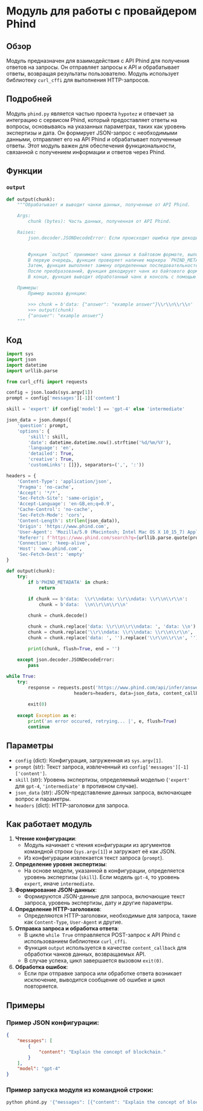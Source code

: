 # Модуль для работы с провайдером Phind

## Обзор

Модуль предназначен для взаимодействия с API Phind для получения ответов на запросы. Он отправляет запросы к API и обрабатывает ответы, возвращая результаты пользователю.
Модуль использует библиотеку `curl_cffi` для выполнения HTTP-запросов.

## Подробней

Модуль `phind.py` является частью проекта `hypotez` и отвечает за интеграцию с сервисом Phind, который предоставляет ответы на вопросы, основываясь на указанных параметрах, таких как уровень экспертизы и дата.
Он формирует JSON-запрос с необходимыми данными, отправляет его на API Phind и обрабатывает полученные ответы.
Этот модуль важен для обеспечения функциональности, связанной с получением информации и ответов через Phind.

## Функции

### `output`

```python
def output(chunk):
    """Обрабатывает и выводит чанки данных, полученные от API Phind.

    Args:
        chunk (bytes): Часть данных, полученная от API Phind.

    Raises:
        json.decoder.JSONDecodeError: Если происходит ошибка при декодировании JSON.

    
        Функция `output` принимает чанк данных в байтовом формате, выполняет ряд преобразований для очистки и форматирования данных, и выводит результат в консоль.
        В первую очередь, функция проверяет наличие маркера `PHIND_METADATA` в чанке и прерывает выполнение, если маркер обнаружен.
        Затем, функция выполняет замену определенных последовательностей символов для корректного отображения данных.
        После преобразований, функция декодирует чанк из байтового формата в строку и заменяет специфические последовательности символов, такие как 'data: ' и '\\r\\n\\r\\n', чтобы привести данные к нужному виду.
        В конце, функция выводит обработанный чанк в консоль с помощью `print` и завершает свою работу.

    Примеры:
        Пример вызова функции:

        >>> chunk = b'data: {"answer": "example answer"}\\r\\n\\r\\n'
        >>> output(chunk)
        {"answer": "example answer"}
    """
```

## Код

```python
import sys
import json
import datetime
import urllib.parse

from curl_cffi import requests

config = json.loads(sys.argv[1])
prompt = config['messages'][-1]['content']

skill = 'expert' if config['model'] == 'gpt-4' else 'intermediate'

json_data = json.dumps({
    'question': prompt,
    'options': {
        'skill': skill,
        'date': datetime.datetime.now().strftime('%d/%m/%Y'),
        'language': 'en',
        'detailed': True,
        'creative': True,
        'customLinks': []}}, separators=(',', ':'))

headers = {
    'Content-Type': 'application/json',
    'Pragma': 'no-cache',
    'Accept': '*/*',
    'Sec-Fetch-Site': 'same-origin',
    'Accept-Language': 'en-GB,en;q=0.9',
    'Cache-Control': 'no-cache',
    'Sec-Fetch-Mode': 'cors',
    'Content-Length': str(len(json_data)),
    'Origin': 'https://www.phind.com',
    'User-Agent': 'Mozilla/5.0 (Macintosh; Intel Mac OS X 10_15_7) AppleWebKit/605.1.15 (KHTML, like Gecko) Version/16.4 Safari/605.1.15',
    'Referer': f'https://www.phind.com/search?q={urllib.parse.quote(prompt)}&source=searchbox',
    'Connection': 'keep-alive',
    'Host': 'www.phind.com',
    'Sec-Fetch-Dest': 'empty'
}

def output(chunk):
    try:
        if b'PHIND_METADATA' in chunk:
            return
        
        if chunk == b'data:  \\r\\ndata: \\r\\ndata: \\r\\n\\r\\n':
            chunk = b'data:  \\n\\r\\n\\r\\n'

        chunk = chunk.decode()

        chunk = chunk.replace('data: \\r\\n\\r\\ndata: ', 'data: \\n')
        chunk = chunk.replace('\\r\\ndata: \\r\\ndata: \\r\\n\\r\\n', '\\n\\r\\n\\r\\n')
        chunk = chunk.replace('data: ', '').replace('\\r\\n\\r\\n', '')

        print(chunk, flush=True, end = '')
        
    except json.decoder.JSONDecodeError:
        pass

while True:
    try:
        response = requests.post('https://www.phind.com/api/infer/answer',
                         headers=headers, data=json_data, content_callback=output, timeout=999999, impersonate='safari15_5')
        
        exit(0)
    
    except Exception as e:
        print('an error occured, retrying... |', e, flush=True)
        continue
```

## Параметры

- `config` (dict): Конфигурация, загруженная из `sys.argv[1]`.
- `prompt` (str): Текст запроса, извлеченный из `config['messages'][-1]['content']`.
- `skill` (str): Уровень экспертизы, определяемый моделью (`'expert'` для `gpt-4`, `'intermediate'` в противном случае).
- `json_data` (str): JSON-представление данных запроса, включающее вопрос и параметры.
- `headers` (dict): HTTP-заголовки для запроса.

## Как работает модуль

1.  **Чтение конфигурации**:
    *   Модуль начинает с чтения конфигурации из аргументов командной строки (`sys.argv[1]`) и загружает её как JSON.
    *   Из конфигурации извлекается текст запроса (`prompt`).
2.  **Определение уровня экспертизы**:
    *   На основе модели, указанной в конфигурации, определяется уровень экспертизы (`skill`). Если модель `gpt-4`, то уровень `expert`, иначе `intermediate`.
3.  **Формирование JSON-данных**:
    *   Формируются JSON-данные для запроса, включающие текст запроса, уровень экспертизы, дату и другие параметры.
4.  **Определение HTTP-заголовков**:
    *   Определяются HTTP-заголовки, необходимые для запроса, такие как `Content-Type`, `User-Agent` и другие.
5.  **Отправка запроса и обработка ответа**:
    *   В цикле `while True` отправляется POST-запрос к API Phind с использованием библиотеки `curl_cffi`.
    *   Функция `output` используется в качестве `content_callback` для обработки чанков данных, возвращаемых API.
    *   В случае успеха, цикл завершается вызовом `exit(0)`.
6.  **Обработка ошибок**:
    *   Если при отправке запроса или обработке ответа возникает исключение, выводится сообщение об ошибке и цикл повторяется.

## Примеры

### Пример JSON конфигурации:

```json
{
    "messages": [
        {
            "content": "Explain the concept of blockchain."
        }
    ],
    "model": "gpt-4"
}
```

### Пример запуска модуля из командной строки:

```bash
python phind.py '{"messages": [{"content": "Explain the concept of blockchain."}], "model": "gpt-4"}'